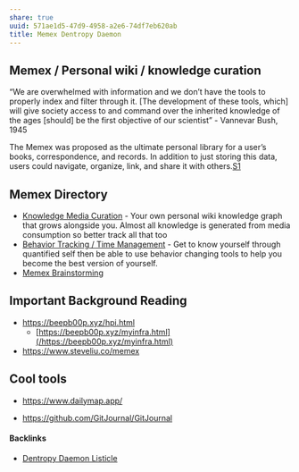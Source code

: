 ```yaml
---
share: true
uuid: 571ae1d5-47d9-4958-a2e6-74df7eb620ab
title: Memex Dentropy Daemon
---
```

## Memex / Personal wiki / knowledge curation

“We are overwhelmed with information and we don’t have the tools to properly index and filter through it. [The development of these tools, which] will give society access to and command over the inherited knowledge of the ages [should] be the first objective of our scientist” - Vannevar Bush, 1945

The Memex was proposed as the ultimate personal library for a user’s books, correspondence, and records. In addition to just storing this data, users could navigate, organize, link, and share it with others.[S1]


## Memex Directory

* [Knowledge Media Curation](//dentropydaemon/memex/media-knowledge-curation) - Your own personal wiki knowledge graph that grows alongside you. Almost all knowledge is generated from media consumption so better track all that too
* [Behavior Tracking / Time Management](//dentropydaemon/memex/behavior-tracking) - Get to know yourself through quantified self then be able to use behavior changing tools to help you become the best version of yourself.
* [Memex Brainstorming](//dentropydaemon/memex/brainstorming)

## Important Background Reading

* <https://beepb00p.xyz/hpi.html>
  * [https://beepb00p.xyz/myinfra.html](/https://beepb00p.xyz/myinfra.html)
* <https://www.steveliu.co/memex>

## Cool tools

* <https://www.dailymap.app/>
* <https://github.com/GitJournal/GitJournal>

  [S1]: https://hyfen.net/memex/



#### Backlinks

* [Dentropy Daemon Listicle](/15c66694-3dc9-4115-afb8-887a6e52ffea)